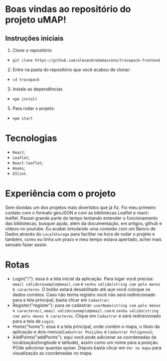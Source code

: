 # Boas vindas ao repositório do projeto uMAP!

## Instruções iniciais
1. Clone o repositório
  * `git clone https://github.com/alexandredamasceno/tracepack-frontend`
2. Entre na pasta do repositório que você acabou de clonar:
  * `cd tracepack`
3. Instale as dependências
  * `npm install`
5. Para rodar o projeto:
 * `npm start`

# Tecnologias

* `React`;
* `Leaflet`;
* `React-leaflet`;
* `Hooks`;
* `ESlint`.

# Experiência com o projeto
Sem dúvidas um dos projetos mais divertidos que já fiz. Foi meu primeiro contato com o formato geoJSON e com as bibliotecas Leaflet e react-leaflet.
Passei grande parte do tempo tentando entender o funcionamento das bibliotecas, busquei ajuda, além da documentação, em artigos, github e vídeos no youtube. Eu acabei simulando uma conexão com um Banco de Dados através do `LocalStorage` para facilitar na hora de rodar o projeto e também, como eu tinha um prazo e meu tempo estava apertado, achei mais sensato fazer assim.

# Rotas
- Login("/"): essa é a tela inicial da aplicação. Para logar você precisa: `email válido(exemplo@email.com` e `senha válida(string com pelo menos 6 caracteres`. O botão estará desabilitado até que você coloque os dados corretos. Caso não tenha registro você não será redirecionado para a tela principal, basta clicar em `Cadastrar`;
- Register("register"): para se cadastrar: `userName(string com pelo menos 4 caracteres)`, `email válido(exemplo@email.com` e `senha válida(string com pelo menos 6 caracteres`. Clique em `Cadastrar` e será redirecionado para a tela de `Login`;
- Home("home"): essa é a tela principal, onde contém o mapa, o título da aplicação e dois menus(`Cadastrar Posições` e `Cadastrar Polígonos`);
- AddPoints("addPoints"): aqui você pode adicionar as coordenadas da localização(longitude e latitude), assim como um nome para a posição. POde adicionar quantas quiser. Depois basta clicar em `Ver no mapa` para visualização as coordenadas no mapa.
